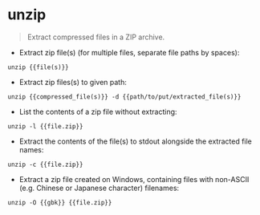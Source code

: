 # unzip

> Extract compressed files in a ZIP archive.

- Extract zip file(s) (for multiple files, separate file paths by spaces):

`unzip {{file(s)}}`

- Extract zip files(s) to given path:

`unzip {{compressed_file(s)}} -d {{path/to/put/extracted_file(s)}}`

- List the contents of a zip file without extracting:

`unzip -l {{file.zip}}`

- Extract the contents of the file(s) to stdout alongside the extracted file names:

`unzip -c {{file.zip}}`

- Extract a zip file created on Windows, containing files with non-ASCII (e.g. Chinese or Japanese character) filenames:

`unzip -O {{gbk}} {{file.zip}}`

